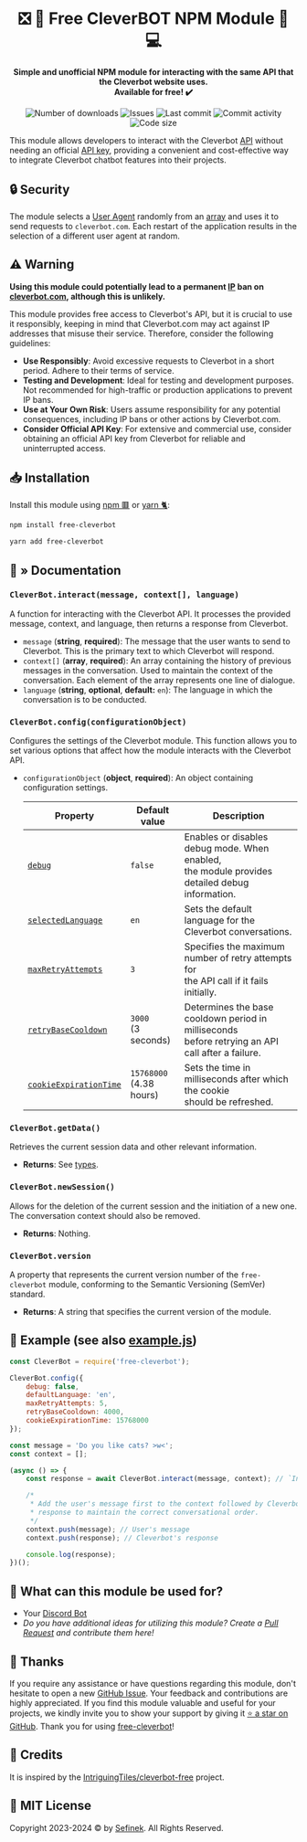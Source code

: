 <div align="center">
    <h1>❎ 💸 Free CleverBOT NPM Module 🤖 💻</h1>
    <p>
        <b>
            Simple and unofficial NPM module for interacting with the same API that the Cleverbot website uses.<br>
            Available for free! ✔️
        </b>
    </p>
    <p>
        <a href="https://www.npmjs.com/package/free-cleverbot" target="_blank" title="free-cleverbot - npm" style="text-decoration:none">
            <img src="https://img.shields.io/npm/dt/free-cleverbot?maxAge=3600" alt="Number of downloads">
            <img src="https://img.shields.io/github/issues/sefinek24/free-cleverbot" alt="Issues">
            <img src="https://img.shields.io/github/last-commit/sefinek24/free-cleverbot" alt="Last commit">
            <img src="https://img.shields.io/github/commit-activity/w/sefinek24/free-cleverbot" alt="Commit activity">
            <img src="https://img.shields.io/github/languages/code-size/sefinek24/free-cleverbot" alt="Code size">
        </a>
    </p>
</div>

This module allows developers to interact with the Cleverbot [API](https://en.wikipedia.org/wiki/API) without needing an official [API key](https://en.wikipedia.org/wiki/API_key),
providing a convenient and cost-effective way to integrate Cleverbot chatbot features into their projects.


## 🔒 Security
The module selects a [User Agent](https://en.wikipedia.org/wiki/User_agent) randomly from an [array](https://github.com/sefinek24/free-cleverbot/blob/17442083acfc4ef29de709b788023b3e7bdb5981/scripts/useragent.js#L1) and uses it to send requests to `cleverbot.com`.
Each restart of the application results in the selection of a different user agent at random.


## ⚠️ Warning
**Using this module could potentially lead to a permanent [IP](https://en.wikipedia.org/wiki/IP_address) ban on [cleverbot.com](https://www.cleverbot.com), although this is unlikely.**

This module provides free access to Cleverbot's API, but it is crucial to use it responsibly, keeping in mind that Cleverbot.com may act against IP addresses that misuse their service.
Therefore, consider the following guidelines:
- **Use Responsibly**: Avoid excessive requests to Cleverbot in a short period. Adhere to their terms of service.
- **Testing and Development**: Ideal for testing and development purposes. Not recommended for high-traffic or production applications to prevent IP bans.
- **Use at Your Own Risk**: Users assume responsibility for any potential consequences, including IP bans or other actions by Cleverbot.com.
- **Consider Official API Key**: For extensive and commercial use, consider obtaining an official API key from Cleverbot for reliable and uninterrupted access.


## 📥 Installation
Install this module using [npm 🟥](https://www.npmjs.com) or [yarn 🐈](https://yarnpkg.com):
```bash
npm install free-cleverbot
```
```bash
yarn add free-cleverbot
```


## 🔧 » Documentation

### `CleverBot.interact(message, context[], language)`
A function for interacting with the Cleverbot API. It processes the provided message, context, and language, then returns a response from Cleverbot.

- `message` (**string**, **required**): The message that the user wants to send to Cleverbot. This is the primary text to which Cleverbot will respond.
- `context[]` (**array**, **required**): An array containing the history of previous messages in the conversation. Used to maintain the context of the conversation. Each element of the array represents one line of dialogue.
- `language` (**string**, **optional**, **default:** `en`): The language in which the conversation is to be conducted.

### `CleverBot.config(configurationObject)`
Configures the settings of the Cleverbot module. This function allows you to set various options that affect how the module interacts with the Cleverbot API.

- `configurationObject` (**object**, **required**): An object containing configuration settings.

  | Property                                                                                                                         | Default value              | Description                                                                                         |
  |----------------------------------------------------------------------------------------------------------------------------------|----------------------------|-----------------------------------------------------------------------------------------------------|
  | [`debug`](https://github.com/sefinek24/free-cleverbot/blob/36887fa8433b03269da0a40575790d4494814e6a/index.js#L9)                 | `false`                    | Enables or disables debug mode. When enabled,<br>the module provides detailed debug information.    |
  | [`selectedLanguage`](https://github.com/sefinek24/free-cleverbot/blob/36887fa8433b03269da0a40575790d4494814e6a/index.js#L10)     | `en`                       | Sets the default language for the Cleverbot conversations.                                          |
  | [`maxRetryAttempts`](https://github.com/sefinek24/free-cleverbot/blob/36887fa8433b03269da0a40575790d4494814e6a/index.js#L11)     | `3`                        | Specifies the maximum number of retry attempts for<br>the API call if it fails initially.           |
  | [`retryBaseCooldown`](https://github.com/sefinek24/free-cleverbot/blob/36887fa8433b03269da0a40575790d4494814e6a/index.js#L12)    | `3000`<br>(3 seconds)      | Determines the base cooldown period in milliseconds<br>before retrying an API call after a failure. |
  | [`cookieExpirationTime`](https://github.com/sefinek24/free-cleverbot/blob/36887fa8433b03269da0a40575790d4494814e6a/index.js#L13) | `15768000`<br>(4.38 hours) | Sets the time in milliseconds after which the cookie<br>should be refreshed.                        |

### `CleverBot.getData()`
Retrieves the current session data and other relevant information.

- **Returns**: See [types](https://github.com/sefinek24/free-cleverbot/blob/c0c6748fb8828a611b005216e768af370cb61ea4/index.d.ts#L64).

### `CleverBot.newSession()`
Allows for the deletion of the current session and the initiation of a new one. The conversation context should also be removed.

- **Returns**: Nothing.

### `CleverBot.version`
A property that represents the current version number of the `free-cleverbot` module, conforming to the Semantic Versioning (SemVer) standard.

- **Returns**: A string that specifies the current version of the module.


## 💬 Example (see also [example.js](example.js))
```js
const CleverBot = require('free-cleverbot');

CleverBot.config({
    debug: false,
    defaultLanguage: 'en',
    maxRetryAttempts: 5,
    retryBaseCooldown: 4000,
    cookieExpirationTime: 15768000
});

const message = 'Do you like cats? >w<';
const context = [];

(async () => {
    const response = await CleverBot.interact(message, context); // `Input`, `conversation context`, `language` is not required if you are using `CleverBot.config` with `defaultLanguage`

    /*
     * Add the user's message first to the context followed by Cleverbot's
     * response to maintain the correct conversational order.
     */
    context.push(message); // User's message 
    context.push(response); // Cleverbot's response

    console.log(response);
})();
```


## 🤔 What can this module be used for?
- Your [Discord Bot](https://discord.com/developers/docs/intro)
- *Do you have additional ideas for utilizing this module? Create a [Pull Request](https://github.com/sefinek24/free-cleverbot/pulls) and contribute them here!*


## 💙 Thanks
If you require any assistance or have questions regarding this module, don't hesitate to open a new [GitHub Issue](https://github.com/sefinek24/free-cleverbot/issues).
Your feedback and contributions are highly appreciated.
If you find this module valuable and useful for your projects, we kindly invite you to show your support by giving it [⭐ a star on GitHub](https://github.com/sefinek24/free-cleverbot).
Thank you for using [free-cleverbot](https://www.npmjs.com/package/free-cleverbot)!


## 🔖 Credits
It is inspired by the [IntriguingTiles/cleverbot-free](https://github.com/IntriguingTiles/cleverbot-free) project.


## 📝 MIT License
Copyright 2023-2024 © by [Sefinek](https://sefinek.net). All Rights Reserved.
